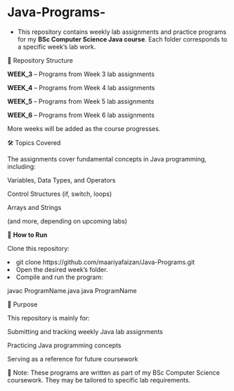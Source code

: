 # Java-Programs-

- This repository contains weekly lab assignments and practice programs for my **BSc Computer Science Java course**.
Each folder corresponds to a specific week’s lab work.

📂 Repository Structure

**WEEK_3** – Programs from Week 3 lab assignments

**WEEK_4** – Programs from Week 4 lab assignments

**WEEK_5** – Programs from Week 5 lab assignments

**WEEK_6** – Programs from Week 6 lab assignments

More weeks will be added as the course progresses.

🛠️ Topics Covered

The assignments cover fundamental concepts in Java programming, including:

Variables, Data Types, and Operators

Control Structures (if, switch, loops)

Arrays and Strings

(and more, depending on upcoming labs)

🚀 **How to Run**

Clone this repository:
<ls>
<li>git clone https://github.com/maariyafaizan/Java-Programs.git</li>

<li>Open the desired week’s folder.</li>

<li>Compile and run the program:

javac ProgramName.java
java ProgramName</li>

🎯 Purpose

This repository is mainly for:

Submitting and tracking weekly Java lab assignments

Practicing Java programming concepts

Serving as a reference for future coursework

📌 Note: These programs are written as part of my BSc Computer Science coursework. They may be tailored to specific lab requirements.

